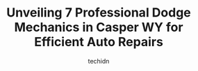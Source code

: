 ---
layout: ampstory
image: https://images.unsplash.com/photo-1511919884226-fd3cad34687c?ixlib=rb-4.0.3&ixid=MnwxMjA3fDB8MHxwaG90by1wYWdlfHx8fGVufDB8fHx8&auto=format&fit=crop&w=640&h=853&q=80
author: techidn
featured: false
description: When it comes to finding reliable automotive experts in Casper WY, USA, look no further than the 7 best Dodge Mechanic in the area. With their exceptional skills and dedication to providing 
title: Unveiling 7 Professional Dodge Mechanics in Casper WY for Efficient Auto Repairs
cover:
   title: Unveiling 7 Professional Dodge Mechanics in Casper WY for Efficient Auto Repairs
   subtitle: Rickpate
   background: https://images.unsplash.com/photo-1511919884226-fd3cad34687c?ixlib=rb-4.0.3&ixid=MnwxMjA3fDB8MHxwaG90by1wYWdlfHx8fGVufDB8fHx8&auto=format&fit=crop&w=640&h=853&q=80

pages: 
 - layout: thirds
   top: <h1>#1 Backwards Mechanics Auto Center LLC</h1>
   bottom: "<p>Needed a tire for a Ducati. Not easy to find on a Sunday. They located one and worked with the other shop to get it done. Amazing. If you have trouble in the area you nee</p>"
   background: https://www.knot35.com/toplist/wp-content/uploads/2023/06/best-dodge-mechanic-1-in-casper-wy-1685840701.jpeg
   backgroundblur: true
 - layout: thirds
   top: <h1>#2 Doyle Johnsons Auto Repair</h1>
   bottom: "<p>651 W Collins Dr, Casper, WY 82601, United States</p>"
   background: https://www.knot35.com/toplist/wp-content/uploads/2023/06/best-dodge-mechanic-2-in-casper-wy-1685840702.png
   cta:
      link: https://www.knot35.com/toplist/unveiling-7-professional-dodge-mechanics-in-casper-wy-for-efficient-auto-repairs/
      text: Unveiling 7 Professional Dodge Mechanics in Casper WY for Efficient Auto Repairs
 - layout: thirds
   top: <h1>#3 Thomas Crawford Auto</h1>
   bottom: "<p>105 Big Horn Rd, Casper, WY 82601, United States</p>"
   background: https://www.knot35.com/toplist/wp-content/uploads/2023/06/best-dodge-mechanic-3-in-casper-wy-1685840702.jpeg
   cta:
      link: https://www.knot35.com/toplist/unveiling-7-professional-dodge-mechanics-in-casper-wy-for-efficient-auto-repairs/
      text: Unveiling 7 Professional Dodge Mechanics in Casper WY for Efficient Auto Repairs
 - layout: thirds
   top: <h1>#4 Daves Automotive Service Center</h1>
   bottom: "<p>811 N Center St, Casper, WY 82601, United States</p>"
   background: https://images.unsplash.com/photo-1615749413727-825b59a857b5?ixlib=rb-4.0.3&ixid=MnwxMjA3fDB8MHxwaG90by1wYWdlfHx8fGVufDB8fHx8&auto=format&fit=crop&w=640&h=853&q=80
   cta:
      link: https://www.knot35.com/toplist/unveiling-7-professional-dodge-mechanics-in-casper-wy-for-efficient-auto-repairs/
      text: Unveiling 7 Professional Dodge Mechanics in Casper WY for Efficient Auto Repairs
 - layout: thirds
   top: <h1>#5 Master Mechanic LLC</h1>
   bottom: "<p>1830 E Yellowstone Hwy, Casper, WY 82601, United States</p>"
   background: https://images.unsplash.com/photo-1552083974-186346191183?ixlib=rb-4.0.3&ixid=MnwxMjA3fDB8MHxwaG90by1wYWdlfHx8fGVufDB8fHx8&auto=format&fit=crop&w=640&h=853&q=80
   cta:
      link: https://www.knot35.com/toplist/unveiling-7-professional-dodge-mechanics-in-casper-wy-for-efficient-auto-repairs/
      text: Unveiling 7 Professional Dodge Mechanics in Casper WY for Efficient Auto Repairs
 - layout: thirds
   top: <h1>#6 Horizon Automotive Inc</h1>
   bottom: "<p>3900 S Poplar St, Casper, WY 82601, United States</p>"
   background: https://images.unsplash.com/photo-1591393223703-56fe1347ac62?ixlib=rb-4.0.3&ixid=MnwxMjA3fDB8MHxwaG90by1wYWdlfHx8fGVufDB8fHx8&auto=format&fit=crop&w=640&h=853&q=80
   cta:
      link: https://www.knot35.com/toplist/unveiling-7-professional-dodge-mechanics-in-casper-wy-for-efficient-auto-repairs/
      text: Unveiling 7 Professional Dodge Mechanics in Casper WY for Efficient Auto Repairs
 - layout: thirds
   top: <h1>#7 Reeds Automotive & Custom Exhaust</h1>
   bottom: "<p>255 W Collins Dr, Casper, WY 82601, United States</p>"
   background: https://images.unsplash.com/photo-1509114397022-ed747cca3f65?ixlib=rb-4.0.3&ixid=MnwxMjA3fDB8MHxwaG90by1wYWdlfHx8fGVufDB8fHx8&auto=format&fit=crop&w=640&h=853&q=80
   cta:
      link: https://www.knot35.com/toplist/unveiling-7-professional-dodge-mechanics-in-casper-wy-for-efficient-auto-repairs/
      text: Unveiling 7 Professional Dodge Mechanics in Casper WY for Efficient Auto Repairs
 - layout: thirds
   middle: Continue reading...
   background: https://images.unsplash.com/photo-1488554378835-f7acf46e6c98?ixlib=rb-4.0.3&ixid=MnwxMjA3fDB8MHxwaG90by1wYWdlfHx8fGVufDB8fHx8&auto=format&fit=crop&w=640&h=853&q=80
   cta:
      link: https://www.knot35.com/toplist/unveiling-7-professional-dodge-mechanics-in-casper-wy-for-efficient-auto-repairs/
      text: Unveiling 7 Professional Dodge Mechanics in Casper WY for Efficient Auto Repairs
      
---